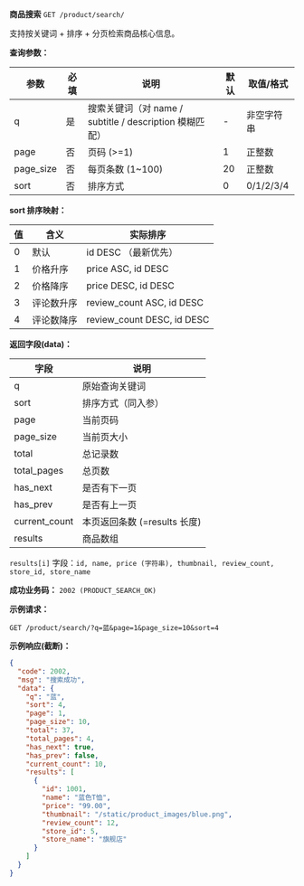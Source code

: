 **商品搜索**
`GET /product/search/`

支持按关键词 + 排序 + 分页检索商品核心信息。

**查询参数：**

| 参数 | 必填 | 说明 | 默认 | 取值/格式 |
|------|------|------|------|-----------|
| q | 是 | 搜索关键词（对 name / subtitle / description 模糊匹配） | - | 非空字符串 |
| page | 否 | 页码 (>=1) | 1 | 正整数 |
| page_size | 否 | 每页条数 (1~100) | 20 | 正整数 |
| sort | 否 | 排序方式 | 0 | 0/1/2/3/4 |

**sort 排序映射：**

| 值 | 含义 | 实际排序 |
|----|------|----------|
| 0 | 默认 | id DESC （最新优先） |
| 1 | 价格升序 | price ASC, id DESC |
| 2 | 价格降序 | price DESC, id DESC |
| 3 | 评论数升序 | review_count ASC, id DESC |
| 4 | 评论数降序 | review_count DESC, id DESC |

**返回字段(data)：**

| 字段 | 说明 |
|------|------|
| q | 原始查询关键词 |
| sort | 排序方式（同入参） |
| page | 当前页码 |
| page_size | 当前页大小 |
| total | 总记录数 |
| total_pages | 总页数 |
| has_next | 是否有下一页 |
| has_prev | 是否有上一页 |
| current_count | 本页返回条数 (=results 长度) |
| results | 商品数组 |

`results[i]` 字段：`id, name, price (字符串), thumbnail, review_count, store_id, store_name`

**成功业务码：** `2002 (PRODUCT_SEARCH_OK)`

**示例请求：**
```
GET /product/search/?q=蓝&page=1&page_size=10&sort=4
```

**示例响应(截断)：**
```json
{
  "code": 2002,
  "msg": "搜索成功",
  "data": {
    "q": "蓝",
    "sort": 4,
    "page": 1,
    "page_size": 10,
    "total": 37,
    "total_pages": 4,
    "has_next": true,
    "has_prev": false,
    "current_count": 10,
    "results": [
      {
        "id": 1001,
        "name": "蓝色T恤",
        "price": "99.00",
        "thumbnail": "/static/product_images/blue.png",
        "review_count": 12,
        "store_id": 5,
        "store_name": "旗舰店"
      }
    ]
  }
}
```
